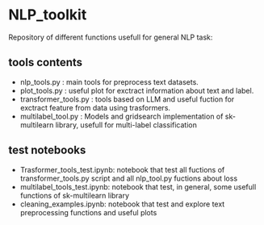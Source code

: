 # NLP_toolkit
Repository of different functions usefull for general NLP task:

## tools contents
* nlp_tools.py : main tools for preprocess text datasets.
* plot_tools.py : useful plot for exctract information about text and label.
* transformer_tools.py : tools based on LLM and useful fuction for exctract feature from data using trasformers.
* multilabel_tool.py : Models and gridsearch implementation of sk-multilearn library, usefull for multi-label classification
## test notebooks
* Trasformer_tools_test.ipynb: notebook that test all fuctions of transformer_tools.py script and all nlp_tool.py fuctions about loss
* multilabel_tools_test.ipynb: notebook that test, in general, some usefull functions of sk-multilearn library
* cleaning_examples.ipynb: notebook that test and explore text preprocessing functions and useful plots
